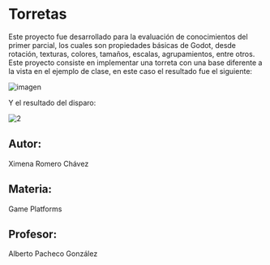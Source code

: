 # Torretas
Este proyecto fue desarrollado para la evaluación de conocimientos del primer parcial, los cuales son propiedades básicas de Godot, desde rotación, texturas, colores, tamaños, escalas, agrupamientos, entre otros. Este proyecto consiste en implementar una torreta con una base diferente a la vista en el ejemplo de clase, en este caso el resultado fue el siguiente:

![imagen](https://user-images.githubusercontent.com/45503812/192073700-38e12972-95a7-436d-82da-5a18b2497fa0.jpg)

Y el resultado del disparo:

![2](https://user-images.githubusercontent.com/45503812/192073779-66bb4d61-5244-4010-9618-12478fb2ccf7.jpg)

## Autor:
Ximena Romero Chávez

## Materia:
Game Platforms

## Profesor:
Alberto Pacheco González
